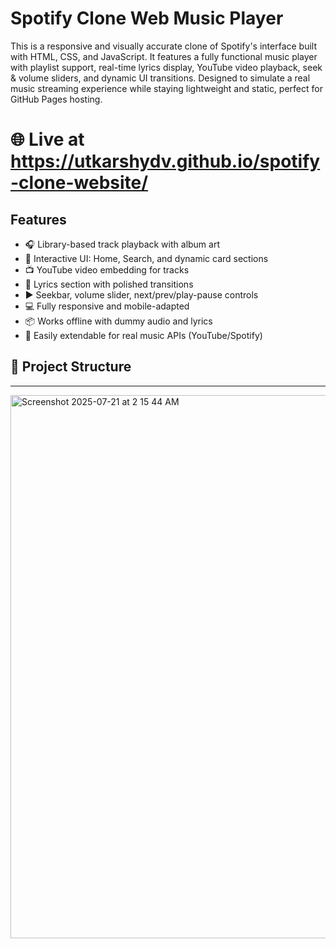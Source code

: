 # Spotify Clone Web Music Player

This is a responsive and visually accurate clone of Spotify's interface built with HTML, CSS, and JavaScript. It features a fully functional music player with playlist support, real-time lyrics display, YouTube video playback, seek & volume sliders, and dynamic UI transitions. Designed to simulate a real music streaming experience while staying lightweight and static, perfect for GitHub Pages hosting. 

# 🌐 Live at https://utkarshydv.github.io/spotify-clone-website/

##  Features

- 🎧 Library-based track playback with album art
- 🔎 Interactive UI: Home, Search, and dynamic card sections
- 📺 YouTube video embedding for tracks
- 📝 Lyrics section with polished transitions
- ▶️ Seekbar, volume slider, next/prev/play-pause controls
- 💻 Fully responsive and mobile-adapted
- 📦 Works offline with dummy audio and lyrics
- 🧠 Easily extendable for real music APIs (YouTube/Spotify)

## 📂 Project Structure

---
<img width="1460" height="869" alt="Screenshot 2025-07-21 at 2 15 44 AM" src="https://github.com/user-attachments/assets/bd62bf67-b01e-4ffb-ac5e-989f1c4c5995" />
